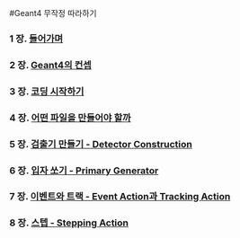 #Geant4 무작정 따라하기

### 1 장. [들어가며](https://github.com/KUNPL/G4Starter-KUNPL/blob/master/manual/Chapter1-Introduction.md)
### 2 장. [Geant4의 컨셉](https://github.com/KUNPL/G4Starter-KUNPL/blob/master/manual/Chapter2-Concept.md)
### 3 장. [코딩 시작하기](https://github.com/KUNPL/G4Starter-KUNPL/blob/master/manual/Chapter3-Start.md)
### 4 장. [어떤 파일을 만들어야 할까](https://github.com/KUNPL/G4Starter-KUNPL/blob/master/manual/Chapter4-SimulationCode.md)
### 5 장. [검출기 만들기 - Detector Construction](https://github.com/KUNPL/G4Starter-KUNPL/blob/master/manual/Chapter5-DetectorConstruction.md)
### 6 장. [입자 쏘기 - Primary Generator]()
### 7 장. [이벤트와 트랙 - Event Action과 Tracking Action]()
### 8 장. [스텝 - Stepping Action]()
